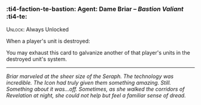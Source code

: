 ### :ti4-faction-te-bastion: **Agent**: Dame Briar – _Bastion Valiant_ :ti4-te:

<span style="font-variant:small-caps;">Unlock</span>: Always Unlocked

When a player's unit is destroyed:

You may exhaust this card to galvanize another of that player's units in the destroyed unit's system.

---

_Briar marveled at the sheer size of the Seraph.
The technology was incredible.
The Icon had truly given them something amazing.
Still.
Something about it was...off.
Sometimes, as she walked the corridors of Revelation at night, she could not help but feel a familiar sense of dread._